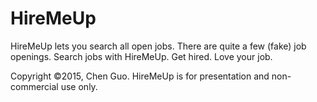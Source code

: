 # HireMeUp
HireMeUp lets you search all open jobs. There are quite a few (fake) job openings. Search jobs with HireMeUp. Get hired. Love your job.

Copyright ©2015, Chen Guo. HireMeUp is for presentation and non-commercial use only.
